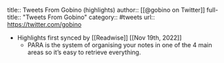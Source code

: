 title:: Tweets From Gobino (highlights)
author:: [[@gobino on Twitter]]
full-title:: "Tweets From Gobino"
category:: #tweets
url:: https://twitter.com/gobino

- Highlights first synced by [[Readwise]] [[Nov 19th, 2022]]
	- PARA is the system of organising your notes in one of the 4 main areas so it’s easy to retrieve everything.